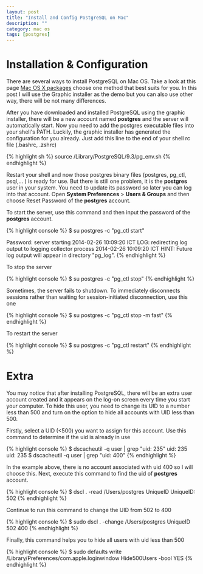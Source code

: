 ```yaml
---
layout: post
title: "Install and Config PostgreSQL on Mac"
description: ""
category: mac os
tags: [postgres]
---
```



# Installation & Configuration

There are several ways to install PostgreSQL on Mac OS. Take a look at this page
[Mac OS X packages](http://www.postgresql.org/download/macosx/) choose one
method that best suits for you. In this post I will use the Graphic installer as
the demo but you can also use other way, there will be not many differences.

After you have downloaded and installed PostgreSQL using the graphic installer,
there will be a new account named **postgres** and the server will automatically
start. Now you need to add the postgres executable files into your shell's PATH.
Luckily, the graphic installer has generated the configuration for you already.
Just add this line to the end of your shell rc file (.bashrc, .zshrc)

{% highlight sh %}
source /Library/PostgreSQL/9.3/pg_env.sh
{% endhighlight %}

Restart your shell and now those postgres binary files (postgres, pg_ctl,
psql,... ) is ready for use. But there is still one problem, it is the
**postgres** user in your system. You need to update its password so later you
can log into that account. Open **System Preferences** > **Users & Groups** and
then choose Reset Password of the **postgres** account.

To start the server, use this command and then input the password of the
**postgres** account.

{% highlight console %}
$ su postgres -c "pg_ctl start"

Password:
server starting
2014-02-26 10:09:20 ICT LOG:  redirecting log output to logging collector process
2014-02-26 10:09:20 ICT HINT:  Future log output will appear in directory "pg_log".
{% endhighlight %}

<!-- more -->

To stop the server

{% highlight console %}
$ su postgres -c "pg_ctl stop"
{% endhighlight %}

Sometimes, the server fails to shutdown. To immediately disconnects sessions
rather than waiting for session-initiated disconnection, use this one

{% highlight console %}
$ su postgres -c "pg_ctl stop -m fast"
{% endhighlight %}

To restart the server

{% highlight console %}
$ su postgres -c "pg_ctl restart"
{% endhighlight %}

# Extra

You may notice that after installing PostgreSQL, there will be an extra user
account created and it appears on the log-on screen every time you start your
computer. To hide this user, you need to change its UID to a number less than
500 and turn on the option to hide all accounts with UID less than 500.

Firstly, select a UID (&lt;500) you want to assign for this account. Use this
command to determine if the uid is already in use

{% highlight console %}
$ dscacheutil -q user | grep "uid: 235"
uid: 235
uid: 235
$ dscacheutil -q user | grep "uid: 400"
{% endhighlight %}

In the example above, there is no account associated with uid 400 so I will
choose this. Next, execute this command to find the uid of **postgres** account.

{% highlight console %}
$ dscl . -read /Users/postgres UniqueID
UniqueID: 502
{% endhighlight %}

Continue to run this command to change the UID from 502 to 400

{% highlight console %}
$ sudo dscl . -change /Users/postgres UniqueID 502 400
{% endhighlight %}

Finally, this command helps you to hide all users with uid less than 500

{% highlight console %}
$ sudo defaults write /Library/Preferences/com.apple.loginwindow Hide500Users -bool YES
{% endhighlight %}
